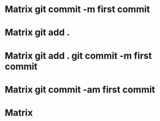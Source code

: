 # Matrix git commit -m first commit
# Matrix git add .
# Matrix git add . git commit -m first commit
# Matrix git commit -am first commit
# Matrix
